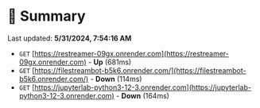 # 📖 Summary
Last updated: **5/31/2024, 7:54:16 AM**

- `GET` [https://restreamer-09gx.onrender.com](https://restreamer-09gx.onrender.com) - **Up** (681ms)
- `GET` [https://filestreambot-b5k6.onrender.com/](https://filestreambot-b5k6.onrender.com/) - **Down** (114ms)
- `GET` [https://jupyterlab-python3-12-3.onrender.com](https://jupyterlab-python3-12-3.onrender.com) - **Down** (164ms)
